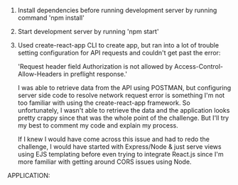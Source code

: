 1. Install dependencies before running development server by running command 'npm install'

2. Start development server by running 'npm start'

3. Used create-react-app CLI to create app, but ran into a lot of trouble setting configuration for
   API requests and couldn't get past the error:

   'Request header field Authorization is not allowed by Access-Control-Allow-Headers in preflight response.'

   I was able to retrieve data from the API using POSTMAN, but configuring server side code to resolve network request error is something I'm not too familiar with using the create-react-app framework. So unfortunately, I wasn't able to retrieve the data and the application looks pretty crappy since that was the whole point of the challenge. But I'll try my best to comment my code and explain my process.


   If I knew I would have come across this issue and had to redo the challenge, I would have started with Express/Node & just serve views using EJS templating before even trying to integrate React.js since I'm more familiar with getting around CORS issues using Node.


APPLICATION: 




